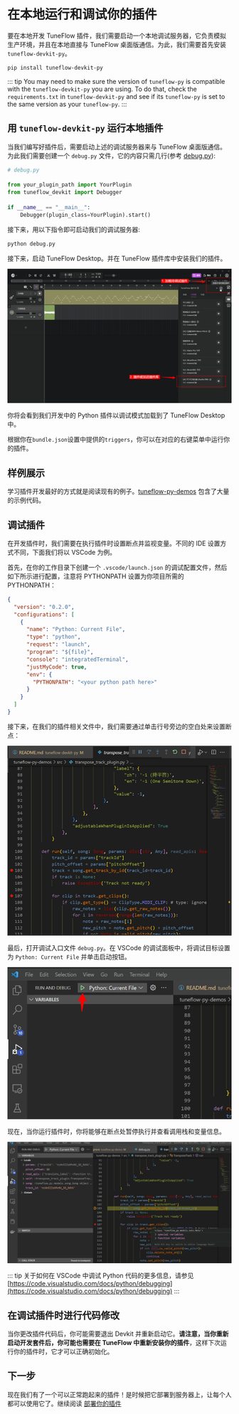 # 在本地运行和调试你的插件

要在本地开发 TuneFlow 插件，我们需要启动一个本地调试服务器，它负责模拟生产环境，并且在本地直接与 TuneFlow 桌面版通信。为此，我们需要首先安装 `tuneflow-devkit-py`。

```bash
pip install tuneflow-devkit-py
```

<!-- prettier-ignore-start -->
::: tip
You may need to make sure the version of `tuneflow-py` is compatible with the `tuneflow-devkit-py` you are using. To do that, check the `requirements.txt` in `tuneflow-devkit-py` and see if its `tuneflow-py` is set to the same version as your `tuneflow-py`.
:::
<!-- prettier-ignore-end -->

## 用 `tuneflow-devkit-py` 运行本地插件

当我们编写好插件后，需要启动上述的调试服务器来与 TuneFlow 桌面版通信。为此我们需要创建一个 `debug.py` 文件，它的内容只需几行(参考 [debug.py](https://github.com/tuneflow/tuneflow-py-demos/blob/main/src/debug.py)):

```python
# debug.py

from your_plugin_path import YourPlugin
from tuneflow_devkit import Debugger

if __name__ == "__main__":
    Debugger(plugin_class=YourPlugin).start()
```

接下来，用以下指令即可启动我们的调试服务器:

```bash
python debug.py
```

接下来，启动 TuneFlow Desktop。并在 TuneFlow 插件库中安装我们的插件。

![How to run the plugin in TuneFlow Desktop](./images/run_plugin_exp.jpg)

你将会看到我们开发中的 Python 插件以调试模式加载到了 TuneFlow Desktop 中。

根据你在`bundle.json`设置中提供的`triggers`，你可以在对应的右键菜单中运行你的插件。

## 样例展示

学习插件开发最好的方式就是阅读现有的例子。[tuneflow-py-demos](https://github.com/tuneflow/tuneflow-py-demos) 包含了大量的示例代码。

## 调试插件

在开发插件时，我们需要在执行插件时设置断点并监视变量。不同的 IDE 设置方式不同，下面我们将以 VSCode 为例。

首先，在你的工作目录下创建一个 `.vscode/launch.json` 的调试配置文件，然后如下所示进行配置，注意将 PYTHONPATH 设置为你项目所需的 PYTHONPATH：

```json
{
  "version": "0.2.0",
  "configurations": [
    {
      "name": "Python: Current File",
      "type": "python",
      "request": "launch",
      "program": "${file}",
      "console": "integratedTerminal",
      "justMyCode": true,
      "env": {
        "PYTHONPATH": "<your python path here>"
      }
    }
  ]
}
```

接下来，在我们的插件相关文件中，我们需要通过单击行号旁边的空白处来设置断点：

![设置断点](./images/set_breakpoints.jpg)

最后，打开调试入口文件 `debug.py`。在 VSCode 的调试面板中，将调试目标设置为 `Python: Current File` 并单击启动按钮。

![开始调试](./images/start_debug.jpg)

现在，当你运行插件时，你将能够在断点处暂停执行并查看调用栈和变量信息。

![查看调试信息](./images/stop_at_breakpoint.jpg)

<!-- prettier-ignore-start -->
::: tip
关于如何在 VSCode 中调试 Python 代码的更多信息，请参见 [https://code.visualstudio.com/docs/python/debugging](https://code.visualstudio.com/docs/python/debugging)
:::
<!-- prettier-ignore-end -->

## 在调试插件时进行代码修改

当你更改插件代码后，你可能需要退出 Devkit 并重新启动它。**请注意，当你重新启动开发套件后，你可能也需要在 TuneFlow 中重新安装你的插件**，这样下次运行你的插件时，它才可以正确初始化。

## 下一步

现在我们有了一个可以正常跑起来的插件！是时候把它部署到服务器上，让每个人都可以使用它了。继续阅读 [部署你的插件](./deploy-plugin-python.md)
